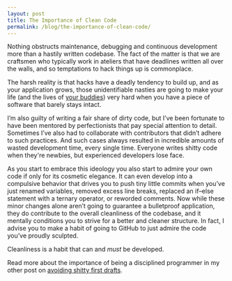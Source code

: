 ```yaml
---
layout: post
title: The Importance of Clean Code
permalink: /blog/the-importance-of-clean-code/
---
```


Nothing obstructs maintenance, debugging and continuous development more than a
hastily written codebase. The fact of the matter is that we are craftsmen who
typically work in ateliers that have deadlines written all over the walls, and
so temptations to hack things up is commonplace.

The harsh reality is that hacks have a deadly tendency to build up, and as your
application grows, those unidentifiable nasties are going to make your life
(and the lives of
[your buddies](/blog/consider-other-developers-first/)) very
hard when you have a piece of software that barely stays intact.

I’m also guilty of writing a fair share of dirty code, but I’ve been fortunate
to have been mentored by perfectionists that pay special attention to detail.
Sometimes I’ve also had to collaborate with contributors that didn’t adhere to
such practices. And such cases always resulted in incredible amounts of wasted
development time, every single time. Everyone writes shitty code when they're
newbies, but experienced developers lose face.

As you start to embrace this ideology you also start to admire your own code if
only for its cosmetic elegance. It can even develop into a compulsive behavior
that drives you to push tiny little commits when you’ve just renamed variables,
removed excess line breaks, replaced an if–else statement with a ternary
operator, or reworded comments. Now while these minor changes alone aren’t
going to guarantee a bulletproof application, they do contribute to the overall
cleanliness of the codebase, and it mentally conditions you to strive for a
better and cleaner structure. In fact, I advise you to make a habit of going to
GitHub to just admire the code you’ve proudly sculpted.

Cleanliness is a habit that can and *must* be developed.

Read more about the importance of being a disciplined programmer in my other
post on [avoiding shitty first drafts](/blog/no-shitty-first-drafts).

